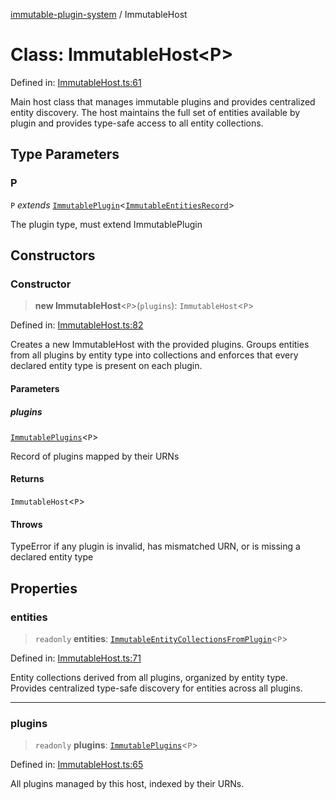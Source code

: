 [immutable-plugin-system](../README.md) / ImmutableHost

# Class: ImmutableHost\<P\>

Defined in: [ImmutableHost.ts:61](https://github.com/agladysh/immutable-plugin-system/blob/main/src/ImmutableHost.ts#L61)

Main host class that manages immutable plugins and provides centralized entity discovery.
The host maintains the full set of entities available by plugin and provides
type-safe access to all entity collections.

## Type Parameters

### P

`P` *extends* [`ImmutablePlugin`](../interfaces/ImmutablePlugin.md)\<[`ImmutableEntitiesRecord`](../type-aliases/ImmutableEntitiesRecord.md)\>

The plugin type, must extend ImmutablePlugin

## Constructors

### Constructor

> **new ImmutableHost**\<`P`\>(`plugins`): `ImmutableHost`\<`P`\>

Defined in: [ImmutableHost.ts:82](https://github.com/agladysh/immutable-plugin-system/blob/main/src/ImmutableHost.ts#L82)

Creates a new ImmutableHost with the provided plugins.
Groups entities from all plugins by entity type into collections and
enforces that every declared entity type is present on each plugin.

#### Parameters

##### plugins

[`ImmutablePlugins`](../type-aliases/ImmutablePlugins.md)\<`P`\>

Record of plugins mapped by their URNs

#### Returns

`ImmutableHost`\<`P`\>

#### Throws

TypeError if any plugin is invalid, has mismatched URN, or is
 missing a declared entity type

## Properties

### entities

> `readonly` **entities**: [`ImmutableEntityCollectionsFromPlugin`](../type-aliases/ImmutableEntityCollectionsFromPlugin.md)\<`P`\>

Defined in: [ImmutableHost.ts:71](https://github.com/agladysh/immutable-plugin-system/blob/main/src/ImmutableHost.ts#L71)

Entity collections derived from all plugins, organized by entity type.
Provides centralized type-safe discovery for entities across all plugins.

***

### plugins

> `readonly` **plugins**: [`ImmutablePlugins`](../type-aliases/ImmutablePlugins.md)\<`P`\>

Defined in: [ImmutableHost.ts:65](https://github.com/agladysh/immutable-plugin-system/blob/main/src/ImmutableHost.ts#L65)

All plugins managed by this host, indexed by their URNs.
